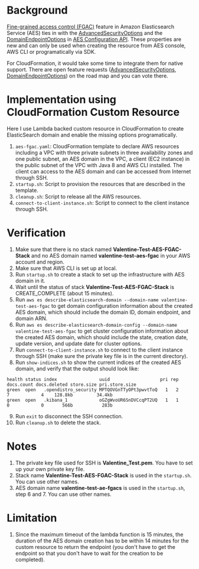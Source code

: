 # Background
[Fine-grained access control (FGAC)](https://docs.aws.amazon.com/elasticsearch-service/latest/developerguide/fgac.html) feature in Amazon Elasticsearch Service (AES) ties in with the [AdvancedSecurityOptions](https://docs.aws.amazon.com/elasticsearch-service/latest/developerguide/es-configuration-api.html#es-configuration-api-datatypes-advancedsec) and the [DomainEndpointOptions](https://docs.aws.amazon.com/elasticsearch-service/latest/developerguide/es-configuration-api.html#es-configuration-api-datatypes-domainendpointoptions) in [AES Configuration API](https://docs.aws.amazon.com/elasticsearch-service/latest/developerguide/es-configuration-api.html#es-configuration-api-actions-createelasticsearchdomain). These properties are new and can only be used when creating the resource from AES console, AWS CLI or programatically via SDK.

For CloudFormation, it would take some time to integrate them for native support. There are open feature requests ([AdvancedSecurityOptions](https://github.com/aws-cloudformation/aws-cloudformation-coverage-roadmap/issues/384), [DomainEndpointOptions](https://github.com/aws-cloudformation/aws-cloudformation-coverage-roadmap/issues/201)) on the road map and you can vote there.

# Implementation using CloudFormation Custom Resource
Here I use Lambda backed custom resource in CloudFormation to create ElasticSearch domain and enable the missing options programatically.

1. `aes-fgac.yaml`: CloudFormation template to declare AWS resources including a VPC with three private subnets in three availability zones and one public subnet, an AES domain in the VPC, a client (EC2 instance) in the public subnet of the VPC with Java 8 and AWS CLI installed. The client can access to the AES domain and can be accessed from Internet through SSH.
2. `startup.sh`: Script to provision the resources that are described in the template.
3. `cleanup.sh`: Script to release all the AWS resources.
4. `connect-to-client-instance.sh`: Script to connect to the client instance through SSH.

# Verification
1. Make sure that there is no stack named **Valentine-Test-AES-FGAC-Stack** and no AES domain named **valentine-test-aes-fgac** in your AWS account and region.
2. Make sure that AWS CLI is set up at local.
3. Run `startup.sh` to create a stack to set up the infrastructure with AES domain in it.
4. Wait until the status of stack **Valentine-Test-AES-FGAC-Stack** is CREATE_COMPLETE (about 15 minutes).
5. Run `aws es describe-elasticsearch-domain --domain-name valentine-test-aes-fgac` to get domain configuration information about the created AES domain, which should include the domain ID, domain endpoint, and domain ARN.
6. Run `aws es describe-elasticsearch-domain-config --domain-name valentine-test-aes-fgac` to get cluster configuration information about the created AES domain, which should include the state, creation date, update version, and update date for cluster options.
7. Run `connect-to-client-instance.sh` to connect to the client instance through SSH (make sure the private key file is in the current directory).
8. Run `show-indices.sh` to show the current indices of the created AES domain, and verify that the output should look like:
```
health status index                uuid                   pri rep docs.count docs.deleted store.size pri.store.size
green  open   .opendistro_security MPTQOVGnTTyOPt3pwvtToQ   1   2          7            4    128.8kb         34.4kb
green  open   .kibana_1            oGZgWvoUR6SnDVCcqPT2UQ   1   1          0            0       566b           283b
```
9. Run `exit` to disconnect the SSH connection.
10. Run `cleanup.sh` to delete the stack.

# Notes
1. The private key file used for SSH is **Valentine_Test.pem**. You have to set up your own private key file.
2. Stack name **Valentine-Test-AES-FGAC-Stack** is used in the `startup.sh`. You can use other names.
3. AES domain name **valentine-test-ae-fgacs** is used in the `startup.sh`, step 6 and 7. You can use other names.

# Limitation
1. Since the maximum timeout of the lambda function is 15 minutes, the duration of the AES domain creation has to be within 14 minutes for the custom resource to return the endpoint (you don't have to get the endpoint so that you don't have to wait for the creation to be completed).

